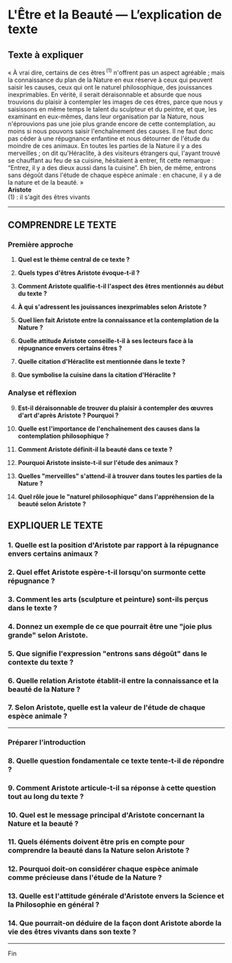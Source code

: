 # L'Être et la Beauté — L’explication de texte

## Texte à expliquer
« À vrai dire, certains de ces êtres&#x202F;<sup>(1)</sup> n'offrent pas un aspect agréable ; mais la connaissance du plan de la Nature en eux réserve à ceux qui peuvent saisir les causes, ceux qui ont le naturel philosophique, des jouissances inexprimables. En vérité, il serait déraisonnable et absurde que nous trouvions du plaisir à contempler les images de ces êtres, parce que nous y saisissons en même temps le talent du sculpteur et du peintre, et que, les examinant en eux-mêmes, dans leur organisation par la Nature, nous n'éprouvions pas une joie plus grande encore de cette contemplation, au moins si nous pouvons saisir l'enchaînement des causes. Il ne faut donc pas céder à une répugnance enfantine et nous détourner de l'étude du moindre de ces animaux. En toutes les parties de la Nature il y a des merveilles ; on dit qu'Héraclite, à des visiteurs étrangers qui, l'ayant trouvé se chauffant au feu de sa cuisine, hésitaient à entrer, fit cette remarque : “Entrez, il y a des dieux aussi dans la cuisine”. Eh bien, de même, entrons sans dégoût dans l'étude de chaque espèce animale : en chacune, il y a de la nature et de la beauté. »<br/><b>Aristote</b><br/>(1) : il s'agit des êtres vivants

---

## COMPRENDRE LE TEXTE

### Première approche

1. **Quel est le thème central de ce texte ?**
   
2. **Quels types d'êtres Aristote évoque-t-il ?**

3. **Comment Aristote qualifie-t-il l'aspect des êtres mentionnés au début du texte ?**

4. **À qui s'adressent les jouissances inexprimables selon Aristote ?**

5. **Quel lien fait Aristote entre la connaissance et la contemplation de la Nature ?**

6. **Quelle attitude Aristote conseille-t-il à ses lecteurs face à la répugnance envers certains êtres ?**

7. **Quelle citation d'Héraclite est mentionnée dans le texte ?**

8. **Que symbolise la cuisine dans la citation d'Héraclite ?**

### Analyse et réflexion

9. **Est-il déraisonnable de trouver du plaisir à contempler des œuvres d'art d'après Aristote ? Pourquoi ?**

10. **Quelle est l'importance de l'enchaînement des causes dans la contemplation philosophique ?**

11. **Comment Aristote définit-il la beauté dans ce texte ?**

12. **Pourquoi Aristote insiste-t-il sur l'étude des animaux ?**

13. **Quelles "merveilles" s'attend-il à trouver dans toutes les parties de la Nature ?**

14. **Quel rôle joue le "naturel philosophique" dans l'appréhension de la beauté selon Aristote ?**

## EXPLIQUER LE TEXTE

### 1. Quelle est la position d'Aristote par rapport à la répugnance envers certains animaux ?

### 2. Quel effet Aristote espère-t-il lorsqu'on surmonte cette répugnance ?

### 3. Comment les arts (sculpture et peinture) sont-ils perçus dans le texte ?

### 4. Donnez un exemple de ce que pourrait être une "joie plus grande" selon Aristote.

### 5. Que signifie l'expression "entrons sans dégoût" dans le contexte du texte ?

### 6. Quelle relation Aristote établit-il entre la connaissance et la beauté de la Nature ?

### 7. Selon Aristote, quelle est la valeur de l'étude de chaque espèce animale ?

---

### Préparer l’introduction

### 8. Quelle question fondamentale ce texte tente-t-il de répondre ?

### 9. Comment Aristote articule-t-il sa réponse à cette question tout au long du texte ?

### 10. Quel est le message principal d'Aristote concernant la Nature et la beauté ?

### 11. Quels éléments doivent être pris en compte pour comprendre la beauté dans la Nature selon Aristote ?

### 12. Pourquoi doit-on considérer chaque espèce animale comme précieuse dans l'étude de la Nature ?

### 13. Quelle est l'attitude générale d'Aristote envers la Science et la Philosophie en général ?

### 14. Que pourrait-on déduire de la façon dont Aristote aborde la vie des êtres vivants dans son texte ?

--- 

Fin